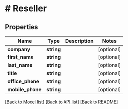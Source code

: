 # # Reseller

## Properties

Name | Type | Description | Notes
------------ | ------------- | ------------- | -------------
**company** | **string** |  | [optional]
**first_name** | **string** |  | [optional]
**last_name** | **string** |  | [optional]
**title** | **string** |  | [optional]
**office_phone** | **string** |  | [optional]
**mobile_phone** | **string** |  | [optional]

[[Back to Model list]](../../README.md#models) [[Back to API list]](../../README.md#endpoints) [[Back to README]](../../README.md)

